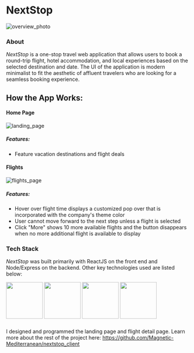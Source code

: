 # NextStop
![overview_photo](./readMeInfo/Overview.png)

### About
*NextStop* is a one-stop travel web application that allows users to book a round-trip flight, hotel accommodation, and local experiences based on the selected destination and date. The UI of the application is modern minimalist to fit the aesthetic of affluent travelers who are looking for a seamless booking experience. 

## How the App Works:

#### Home Page
![landing_page](./readMeInfo/LandingPage.gif)
##### Features:
- Feature vacation destinations and flight deals

#### Flights
![flights_page](./readMeInfo/FlightDetailPage.gif)

##### Features:
- Hover over flight time displays a customized pop over that is incorporated with the company's theme color
- User cannot move forward to the next step unless a flight is selected
- Click "More" shows 10 more available flights and the button disappears when no more additional flight is available to display

### Tech Stack
*NextStop* was built primarily with ReactJS on the front end and Node/Express on the backend. Other key technologies used are listed below:

<img src="https://lh3.googleusercontent.com/ZIHOUCCxFaB7NirPhEX4K8cyTPIMvxvdJxpuhjb_qJ_dk-z7qEgD8riaR0ODXzXQZYn23zHpFiwGzxTDT88FTLeUMoPqlIjyLKoL1am8MH5pCoJExjL8SUC8uaeeiAjvQB0_vym6" width="100"/>
<img src="https://lh5.googleusercontent.com/_RcI-sgNRX5J0olXzRycjQN3tysoTXbH8kXRfE0AtBY8KkDrINApsrfZGAkczZYGwKTPZlYdJXQyKmWO4zFzvON9Op6Ovcu0GQxwabxWfGJH__oRB6YCC-qD_3b2yj_efkprD8UP" width="100" />
<img src="https://lh5.googleusercontent.com/rdAoVdYKOCnmtev6t7DJrEY7mG4iYsRPqeTH0Z-OrlsVmiea3q5SMtOGNSa7HzJcyxcIcelTacG5gPNgyBoIviiNcLbohQAicvpldcfM32Klb_ewouDRd67OtYhUAU1CEZB4rBqB" width="100" />
<img src="https://lh6.googleusercontent.com/tKlT8lGB2bTDqSilr_a2y8vaO-QBUdcUIYASnslf-RAKTxUEiEBq-_gTVBP0irIP1ZWNuSvp1fouOJrQBXUr0joVmBZzNyOec4jBpOyVogPZMOYhPH6YQwYOiLdZnfuaDnFel9rn" width="100" />

### 
I designed and programmed the landing page and flight detail page. Learn more about the rest of the project here: https://github.com/Magnetic-Mediterranean/nextstop_client 

